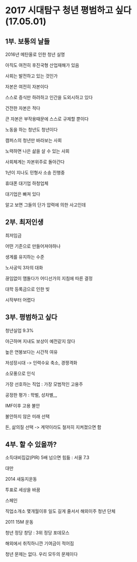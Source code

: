 # 2017 시대탐구 청년 평범하고 싶다 (17.05.01)

## 1부. 보통의 날들

2016년 메탄올로 인한 청년 실명

아직도 여전히 후진국형 산업재해가 있음

사회는 발전하고 있는 것인가

자본은 여전히 자본이다

스스로 증식만 하려하고 인간을 도외시하고 있다

건전한 자본은 적다

큰 자본은 부작용때문에 스스로 규제할 뿐이다



노동을 하는 청년도 청년이다

캠퍼스의 청년만 바라보는 사회

노력하면 나은 삶을 살 수 있는 사회



사회체계는 자본위주로 돌아간다

1년이 지나도 민형사 소송 진행중

휴대폰 대기업 하청업체

대기업은 빠져 있다

알고 보면 그들의 단가 압력에 의한 사고인데



## 2부. 최저인생

최저임금

어떤 기준으로 만들어져야하나

생계를 유지하는 수준



노사공익 3자의 대화

끊임없이 맴돌다가 어디선가의 지침에 따른 결정



대학 등록금으로 인한 빚

시작부터 어렵다



## 3부. 평범하고 싶다

청년실업 9.3%

야근하며 지내도 보상이 예전같지 않다

높은 연봉보다는 시간적 여유

저성장시대 -> 인력수요 축소, 경쟁격화

소모풍으로 인식

가장 선호하는 직업 : 가장 모범적인 고용주

공정한 평가 : 학벌, 성차별,,,

IMF이후 고용 불안

불안하지 않은 미래 선택

돈, 삶의질 선택 -> 계약이라도 철저히 지켜졌으면 함



## 4부. 할 수 있을까?

소득대비집값(PIR) 5배 넘으면 힘듦 : 서울 7.3

대만 

2014 새둥지운동

투표로 세상을 바꿈

스페인

직업소개소 몇개월이후 일도 길게 줄서서 해외이주 청년 단체

2011 15M 운동

청년 정당 창당 : 3위 정당 포데모스

해외에서 취직하니깐 기여금이 적어짐

청년 문제는 없다. 우리 모두의 문제이다

